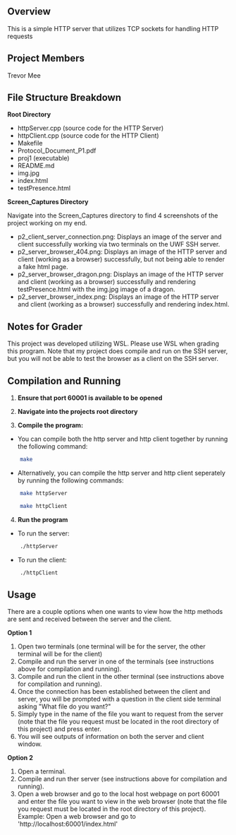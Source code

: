 ## Overview
This is a simple HTTP server that utilizes TCP sockets for handling HTTP requests

## Project Members
Trevor Mee

## File Structure Breakdown
**Root Directory**
- httpServer.cpp (source code for the HTTP Server)
- httpClient.cpp (source code for the HTTP Client)
- Makefile
- Protocol_Document_P1.pdf
- proj1 (executable)
- README.md
- img.jpg
- index.html
- testPresence.html

**Screen_Captures Directory**

Navigate into the Screen_Captures directory to find 4 screenshots of the project working on my end.
- p2_client_server_connection.png: Displays an image of the server and client successfully working via two terminals on the UWF SSH server.
- p2_server_browser_404.png: Displays an image of the HTTP server and client (working as a browser) successfully, but not being able to render a fake html page.
- p2_server_browser_dragon.png: Displays an image of the HTTP server and client (working as a browser) successfully and rendering testPresence.html with the img.jpg image of a dragon.
- p2_server_browser_index.png: Displays an image of the HTTP server and client (working as a browser) successfully and rendering index.html.

## Notes for Grader
This project was developed utilizing WSL. Please use WSL when grading this program. Note that my project does compile and run on the SSH server, but you will not be able to test the browser as a client on the SSH server. 

## Compilation and Running
1. **Ensure that port 60001 is available to be opened**

2. **Navigate into the projects root directory**

3. **Compile the program:**
- You can compile both the http server and http client together by running the following command: 
```bash
    make
```
- Alternatively, you can compile the http server and http client seperately by running the following commands:
```bash
    make httpServer
```
```bash
    make httpClient
```

4. **Run the program**
- To run the server:
```bash
    ./httpServer
```
- To run the client:
```bash
    ./httpClient
```

## Usage
There are a couple options when one wants to view how the http methods are sent and received between the server and the client.

**Option 1**
1) Open two terminals (one terminal will be for the server, the other terminal will be for the client)
2) Compile and run the server in one of the terminals (see instructions above for compilation and running).
3) Compile and run the client in the other terminal (see instructions above for compilation and running).
4) Once the connection has been established between the client and server, you will be prompted with a question in the client side terminal asking "What file do you want?"
5) Simply type in the name of the file you want to request from the server (note that the file you request must be located in the root directory of this project) and press enter.
6) You will see outputs of information on both the server and client window.

**Option 2**
1) Open a terminal.
2) Compile and run ther server (see instructions above for compilation and running).
3) Open a web browser and go to the local host webpage on port 60001 and enter the file you want to view in the web browser (note that the file you request must be located in the root directory of this project).
Example: Open a web browser and go to 'http://localhost:60001/index.html'

